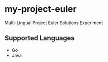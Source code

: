 # my-project-euler
Multi-Lingual Project Euler Solutions Experiment

## Supported Languages

- Go
- Java
